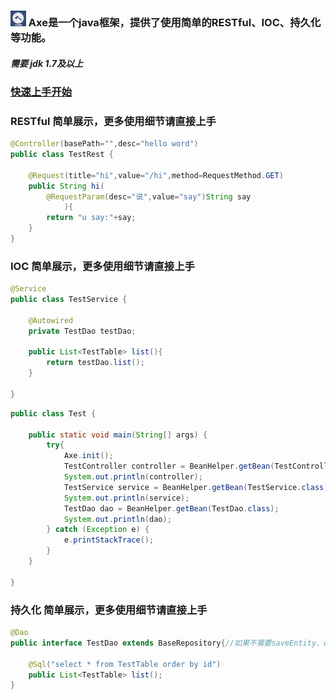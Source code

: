 ### <img width="25px" height="25px" src='https://github.com/DongyuCai/Axe/blob/18.5.29/axe/favicon.png'/> Axe是一个java框架，提供了使用简单的RESTful、IOC、持久化等功能。

##### 需要 jdk 1.7及以上

### [快速上手开始](https://github.com/DongyuCai/Axe/blob/18.5.29/GET_START.md)

### RESTful 简单展示，更多使用细节请直接上手
```java
@Controller(basePath="",desc="hello word")
public class TestRest {
	
	@Request(title="hi",value="/hi",method=RequestMethod.GET)
	public String hi(
		@RequestParam(desc="说",value="say")String say	
			){
		return "u say:"+say;
	}
}
```

### IOC 简单展示，更多使用细节请直接上手
```java
@Service
public class TestService {
	
	@Autowired
	private TestDao testDao;

	public List<TestTable> list(){
		return testDao.list();
	}
	
}
```
```java
public class Test {
	
	public static void main(String[] args) {
		try{
			Axe.init();
			TestController controller = BeanHelper.getBean(TestController.class);
			System.out.println(controller);
			TestService service = BeanHelper.getBean(TestService.class);
			System.out.println(service);
			TestDao dao = BeanHelper.getBean(TestDao.class);
			System.out.println(dao);
		} catch (Exception e) {
			e.printStackTrace();
		}
	}

}
```

### 持久化 简单展示，更多使用细节请直接上手
```java
@Dao
public interface TestDao extends BaseRepository{//如果不需要saveEntity、deleteEntity等持久化对象操作方法，可以不继承BaseRespository

	@Sql("select * from TestTable order by id")
	public List<TestTable> list();
}

```
